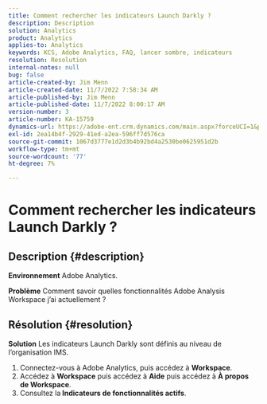 ```yaml
---
title: Comment rechercher les indicateurs Launch Darkly ?
description: Description
solution: Analytics
product: Analytics
applies-to: Analytics
keywords: KCS, Adobe Analytics, FAQ, lancer sombre, indicateurs
resolution: Resolution
internal-notes: null
bug: false
article-created-by: Jim Menn
article-created-date: 11/7/2022 7:58:34 AM
article-published-by: Jim Menn
article-published-date: 11/7/2022 8:00:17 AM
version-number: 3
article-number: KA-15759
dynamics-url: https://adobe-ent.crm.dynamics.com/main.aspx?forceUCI=1&pagetype=entityrecord&etn=knowledgearticle&id=0b8172f4-715e-ed11-9561-6045bd0065f9
exl-id: 2ea14b4f-2929-41ed-a2ea-596ff7d576ca
source-git-commit: 1067d3777e1d2d3b4b92bd4a2530be0625951d2b
workflow-type: tm+mt
source-wordcount: '77'
ht-degree: 7%

---
```


# Comment rechercher les indicateurs Launch Darkly ?

## Description {#description}


<b>Environnement</b>
Adobe Analytics.

<b>Problème</b>
Comment savoir quelles fonctionnalités Adobe Analysis Workspace j’ai actuellement ?


## Résolution {#resolution}


<b>Solution</b>
Les indicateurs Launch Darkly sont définis au niveau de l’organisation IMS.

1. Connectez-vous à Adobe Analytics, puis accédez à <b>Workspace</b>.
2. Accédez à <b>Workspace</b> puis accédez à <b>Aide</b> puis accédez à <b>À propos de Workspace</b>.
3. Consultez la<b> Indicateurs de fonctionnalités actifs</b>.
